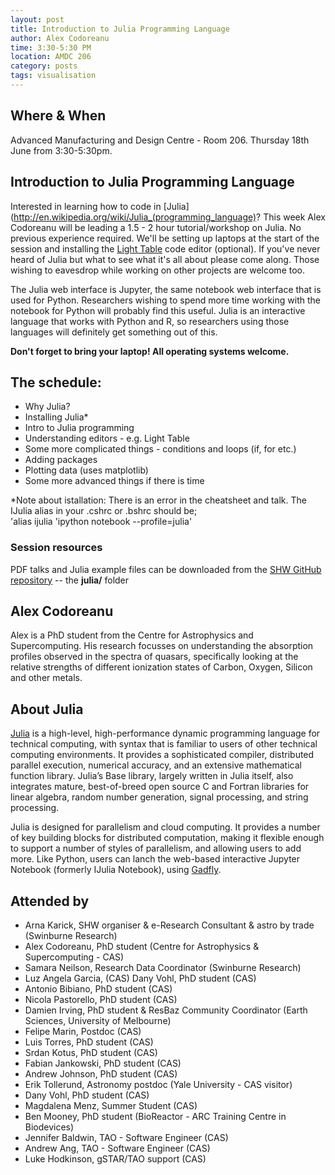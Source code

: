 ```yaml
---
layout: post
title: Introduction to Julia Programming Language
author: Alex Codoreanu
time: 3:30-5:30 PM
location: AMDC 206
category: posts
tags: visualisation
---
```


## Where & When

Advanced Manufacturing and Design Centre - Room 206. Thursday 18th June from 3:30-5:30pm.

## Introduction to Julia Programming Language

Interested in learning how to code in [Julia](http://en.wikipedia.org/wiki/Julia_(programming_language)? This week Alex Codoreanu will be leading a 1.5 - 2 hour tutorial/workshop on Julia. No previous experience required. We'll be setting up laptops at the start of the session and installing the [Light Table](http://lighttable.com) code editor (optional). If you've never heard of Julia but what to see what it's all about please come along.  Those wishing to eavesdrop while working on other projects are welcome too.

The Julia web interface is Jupyter, the same notebook web interface that is used for Python. Researchers wishing to spend more time working with the notebook for Python will probably find this useful. Julia is an interactive language that works with Python and R, so researchers using those languages will definitely get something out of this.

**Don't forget to bring your laptop! All operating systems welcome.**

## The schedule:

* Why Julia? 
* Installing Julia*
* Intro to Julia programming 
* Understanding editors - e.g. Light Table
* Some more complicated things - conditions and loops (if, for etc.)
* Adding packages
* Plotting data (uses matplotlib)
* Some more advanced things if there is time


*Note about istallation: There is an error in the cheatsheet and talk. The IJulia alias in your .cshrc or .bshrc should be;<br>
'alias ijulia 'ipython notebook --profile=julia' 

### Session resources

PDF talks and Julia example files can be downloaded from the [SHW GitHub repository](https://github.com/thehackerwithin/swinburne/) -- the **julia/** folder

## Alex Codoreanu

Alex is a PhD student from the Centre for Astrophysics and Supercomputing. His research focusses on understanding the absorption profiles observed in the spectra of quasars, specifically looking at the relative strengths of different ionization states of Carbon, Oxygen, Silicon and other metals.

## About Julia

[Julia](http://julialang.org) is a high-level, high-performance dynamic programming language for technical computing, with syntax that is familiar to users of other technical computing environments. It provides a sophisticated compiler, distributed parallel execution, numerical accuracy, and an extensive mathematical function library. Julia’s Base library, largely written in Julia itself, also integrates mature, best-of-breed open source C and Fortran libraries for linear algebra, random number generation, signal processing, and string processing.

Julia is designed for parallelism and cloud computing. It provides a number of key building blocks for distributed computation, making it flexible enough to support a number of styles of parallelism, and allowing users to add more. Like Python, users can lanch the web-based interactive Jupyter Notebook (formerly IJulia Notebook), using [Gadfly](https://github.com/dcjones/Gadfly.jl). 


## Attended by

* Arna Karick, SHW organiser & e-Research Consultant & astro by trade (Swinburne Research)
* Alex Codoreanu, PhD student (Centre for Astrophysics & Supercomputing - CAS)
* Samara Neilson, Research Data Coordinator (Swinburne Research)
* Luz Angela Garcia, (CAS) Dany Vohl, PhD student (CAS)
* Antonio Bibiano, PhD student (CAS)
* Nicola Pastorello, PhD student (CAS)
* Damien Irving, PhD student & ResBaz Community Coordinator (Earth Sciences, University of Melbourne)
* Felipe Marin, Postdoc (CAS)
* Luis Torres, PhD student (CAS)
* Srdan Kotus, PhD student (CAS)
* Fabian Jankowski, PhD student (CAS)
* Andrew Johnson, PhD student (CAS)
* Erik Tollerund, Astronomy postdoc (Yale University - CAS visitor)
* Dany Vohl, PhD student (CAS) 
* Magdalena Menz, Summer Student (CAS)
* Ben Mooney, PhD student (BioReactor - ARC Training Centre in Biodevices)
* Jennifer Baldwin, TAO - Software Engineer (CAS) 
* Andrew Ang, TAO - Software Engineer (CAS) 
* Luke Hodkinson, gSTAR/TAO support (CAS) 
